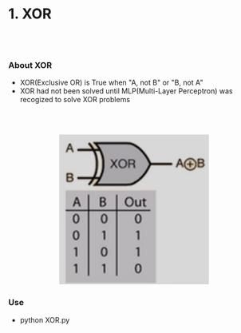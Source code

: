 # 1. XOR

<br>
<br>

### About XOR
- XOR(Exclusive OR) is True when "A, not B" or "B, not A"
- XOR had not been solved until MLP(Multi-Layer Perceptron) was recogized to solve XOR problems

<br>
<br>

<!-- XOR IMAGE -->
<p align="center">
	<img src="https://github.com/lmhljhlmhljh/pytorch_practice/blob/master/assets/Xor.png" width="300px" height="300px">
</p>

### Use
- python XOR.py